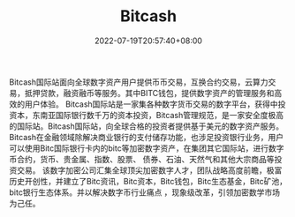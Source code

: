 ﻿---
weight: 
title: "Bitcash"
description: "Bitcash国际站面向全球数字资产…"
date: 2022-07-19T20:57:40+08:00
lastmod: 2022-07-19T09:57:40+08:00
draft: false
authors: ["Cindy"]
featuredImage: "bitcash.jpg"
link: "https://www.choosebitcash.com/"
tags: ["交易所","Bitcash"]
categories: ["navigation"]
navigation: ["交易所"]
lightgallery: true
toc: true
pinned: false
recommend: false
recommend1: false
---
Bitcash国际站面向全球数字资产用户提供币币交易，互换合约交易，云算力交易，抵押贷款，融资融币等服务。其中BITC钱包，提供数字资产的管理服务和高效的用户体验。
Bitcash国际站是一家集各种数字货币交易的数字平台，获得中投资本，东南亚国际银行数千万的资本投资，Bitcash管理规范，是一家安全度极高的国际站。Bitcash国际站，向全球合格的投资者提供基于美元的数字资产服务。
Bitcash在金融领域除解决商业银行的支付储存功能，也涉足投资银行业务，用户可以使用Bitc国际银行卡内的bitc等加密数字资产，在集团其它国际站，进行数字币合约，货币、贵金属、指数、股票、 债券、石油、天然气和其他大宗商品等投资交易。
该数字加密公司汇集全球顶尖加密数字人才，团队战略高度前瞻，极富历史开创性，并建立了Bitc资讯，Bitc资本，Bitc钱包，Bitc生态基金，Bitc矿池，bitc银行生态体系。并以解决数字币行业痛点 ，现象级改革，引领加密数学市场为己任。

